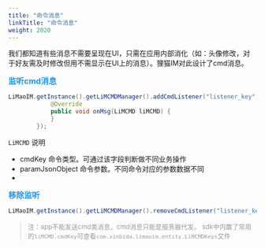 ```yaml
---
title: "命令消息"
linkTitle: "命令消息"
weight: 2020 
---
```


我们都知道有些消息不需要呈现在UI，只需在应用内部消化（如：头像修改，对于好友需及时修改但用不需显示在UI上的消息）。狸猫IM对此设计了cmd消息。

**<font color='#2196F3' size=3>监听cmd消息</font>**
```java
LiMaoIM.getInstance().getLiMCMDManager().addCmdListener("listener_key", new ICMDListener() {
            @Override
            public void onMsg(LiMCMD liMCMD) {
            }
        });
```
`LiMCMD` 说明
* cmdKey 命令类型。可通过该字段判断做不同业务操作
* paramJsonObject 命令参数。不同命令对应的参数数据不同
* 
**<font color='#2196F3' size=3>移除监听</font>**
```java
LiMaoIM.getInstance().getLiMCMDManager().removeCmdListener("listener_key");
```
><font size=2 color='#999'>注：app不能发送cmd类消息，cmd消息只能是服务器代发。
sdk中内置了常用的`liMCMD.cmdKey`可查看`com.xinbida.limaoim.entity.LiMCMDKeys`文件</font>